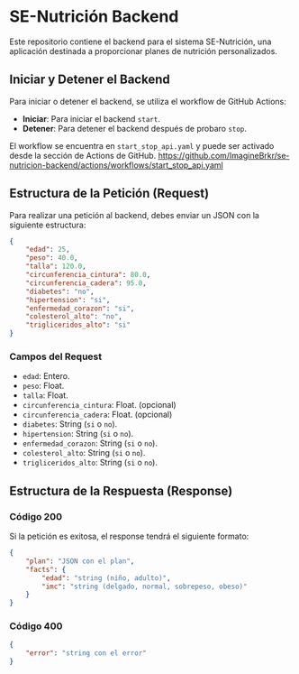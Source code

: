 # SE-Nutrición Backend

Este repositorio contiene el backend para el sistema SE-Nutrición, una aplicación destinada a proporcionar planes de nutrición personalizados.

## Iniciar y Detener el Backend

Para iniciar o detener el backend, se utiliza el workflow de GitHub Actions:

- **Iniciar**: Para iniciar el backend `start`.
- **Detener**: Para detener el backend después de probaro `stop`.

El workflow se encuentra en `start_stop_api.yaml` y puede ser activado desde la sección de Actions de GitHub.
https://github.com/ImagineBrkr/se-nutricion-backend/actions/workflows/start_stop_api.yaml

## Estructura de la Petición (Request)

Para realizar una petición al backend, debes enviar un JSON con la siguiente estructura:

```json
{
    "edad": 25,
    "peso": 40.0,
    "talla": 120.0,
    "circunferencia_cintura": 80.0,
    "circunferencia_cadera": 95.0,
    "diabetes": "no",
    "hipertension": "si",
    "enfermedad_corazon": "si",
    "colesterol_alto": "no",
    "trigliceridos_alto": "si"
}
```

### Campos del Request

- `edad`: Entero.
- `peso`: Float.
- `talla`: Float.
- `circunferencia_cintura`: Float. (opcional)
- `circunferencia_cadera`: Float. (opcional)
- `diabetes`: String (`si` o `no`).
- `hipertension`: String (`si` o `no`).
- `enfermedad_corazon`: String (`si` o `no`).
- `colesterol_alto`: String (`si` o `no`).
- `trigliceridos_alto`: String (`si` o `no`).


## Estructura de la Respuesta (Response)

### Código 200

Si la petición es exitosa, el response tendrá el siguiente formato:

```json
{
    "plan": "JSON con el plan",
    "facts": {
        "edad": "string (niño, adulto)",
        "imc": "string (delgado, normal, sobrepeso, obeso)"
    }
}
```

### Código 400
```json
{
    "error": "string con el error"
}
```